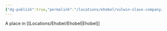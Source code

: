 ```yaml
---
{"dg-publish":true,"permalink":"/locations/ehobel/vulwin-slave-company/","tags":["Undiscovered"],"updated":"2025-03-01T21:15:50.135+00:00"}
---
```


A place in [[Locations/Ehobel/Ehobel\|Ehobel]]